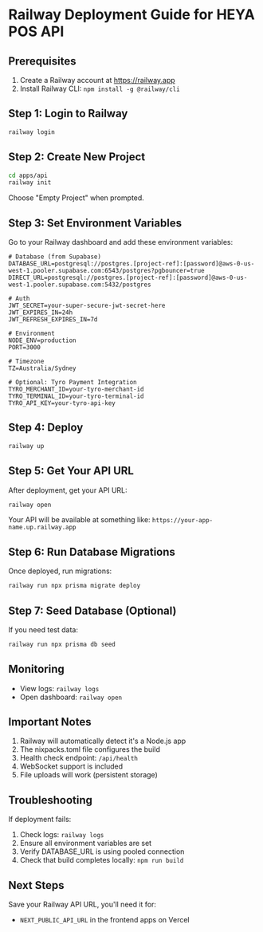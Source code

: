 # Railway Deployment Guide for HEYA POS API

## Prerequisites
1. Create a Railway account at https://railway.app
2. Install Railway CLI: `npm install -g @railway/cli`

## Step 1: Login to Railway
```bash
railway login
```

## Step 2: Create New Project
```bash
cd apps/api
railway init
```
Choose "Empty Project" when prompted.

## Step 3: Set Environment Variables
Go to your Railway dashboard and add these environment variables:

```env
# Database (from Supabase)
DATABASE_URL=postgresql://postgres.[project-ref]:[password]@aws-0-us-west-1.pooler.supabase.com:6543/postgres?pgbouncer=true
DIRECT_URL=postgresql://postgres.[project-ref]:[password]@aws-0-us-west-1.pooler.supabase.com:5432/postgres

# Auth
JWT_SECRET=your-super-secure-jwt-secret-here
JWT_EXPIRES_IN=24h
JWT_REFRESH_EXPIRES_IN=7d

# Environment
NODE_ENV=production
PORT=3000

# Timezone
TZ=Australia/Sydney

# Optional: Tyro Payment Integration
TYRO_MERCHANT_ID=your-tyro-merchant-id
TYRO_TERMINAL_ID=your-tyro-terminal-id
TYRO_API_KEY=your-tyro-api-key
```

## Step 4: Deploy
```bash
railway up
```

## Step 5: Get Your API URL
After deployment, get your API URL:
```bash
railway open
```

Your API will be available at something like:
`https://your-app-name.up.railway.app`

## Step 6: Run Database Migrations
Once deployed, run migrations:
```bash
railway run npx prisma migrate deploy
```

## Step 7: Seed Database (Optional)
If you need test data:
```bash
railway run npx prisma db seed
```

## Monitoring
- View logs: `railway logs`
- Open dashboard: `railway open`

## Important Notes
1. Railway will automatically detect it's a Node.js app
2. The nixpacks.toml file configures the build
3. Health check endpoint: `/api/health`
4. WebSocket support is included
5. File uploads will work (persistent storage)

## Troubleshooting
If deployment fails:
1. Check logs: `railway logs`
2. Ensure all environment variables are set
3. Verify DATABASE_URL is using pooled connection
4. Check that build completes locally: `npm run build`

## Next Steps
Save your Railway API URL, you'll need it for:
- `NEXT_PUBLIC_API_URL` in the frontend apps on Vercel